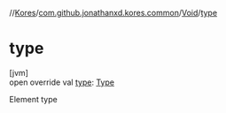 //[Kores](../../../index.md)/[com.github.jonathanxd.kores.common](../index.md)/[Void](index.md)/[type](type.md)

# type

[jvm]\
open override val [type](type.md): [Type](https://docs.oracle.com/javase/8/docs/api/java/lang/reflect/Type.html)

Element type
